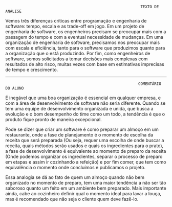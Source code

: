                                                                TEXTO DE ANÁLISE
                                                              
Vemos três diferenças críticas entre programação e engenharia de software: tempo, escala e as trade-off em jogo. Em um projeto de engenharia de software, os engenheiros precisam se preocupar mais com a passagem do tempo e com a eventual necessidade de mudanças. Em uma organização de engenharia de software, precisamos nos preocupar mais com escala e eficiência, tanto para o software que produzimos quanto para a organização que o está produzindo. Por fim, como engenheiros de software, somos solicitados a tomar decisões mais complexas com resultados de alto risco, muitas vezes com base em estimativas imprecisas de tempo e crescimento.

                                                                        
-------------------------------------------------------------------------------------------------------------------------------------------------------------------------

                                                              COMENTÁRIO DO ALUNO
                                                              
É inegável que uma boa organização é essencial em qualquer empresa, e com a área de desenvolvimento de software não seria diferente. Quando se tem uma equipe de desenvolvimento organizada e unida, que busca a evolução e o bom desempenho do time como um todo, a tendência é que o produto fique pronto de maneira excepcional. 

Pode se dizer que criar um software é como preparar um almoço em um restaurante, onde a fase de planejamento é o momento de escolha da receita que será preparada (Ou seja, requer uma escolha de onde buscar a receita, quais métodos serão usados e quais os ingredientes para o prato), a fase de desenvolvimento é equivalente ao momento de preparo da receita (Onde podemos organizar os ingredientes, separar o processo de preparo em etapas e assim ir cozinhando a refeição) e por fim comer, que tem como equivalência o momento onde concluímos e publicamos o projeto. 

Essa analogia se dá ao fato de quem um almoço quando não bem organizado no momento de preparo, tem uma maior tendência a não ser tão saboroso quanto um feito em um ambiente bem preparado. Mais importante ainda, cabe ao cozinheiro definir qual o momento ideal para lavar a louça, mas é recomendado que não seja o cliente quem deve fazê-lo.
